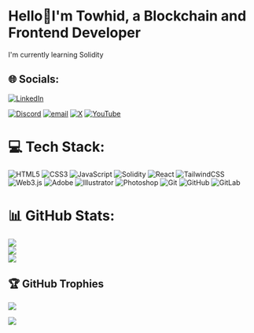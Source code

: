 # Hello💫I'm Towhid, a Blockchain and Frontend Developer
I'm currently learning Solidity


## 🌐 Socials:
[![LinkedIn](https://img.shields.io/badge/LinkedIn-%230077B5.svg?logo=linkedin&logoColor=white)](https://www.linkedin.com/in/abstowhid1)

[![Discord](https://img.shields.io/badge/Discord-%237289DA.svg?logo=discord&logoColor=white)](https://discord.gg/https://discord.gg/9uZzbZfM) 
 [![email](https://img.shields.io/badge/Email-D14836?logo=gmail&logoColor=white)](mailto:abstowhidmail@gmail.com) 
 [![X](https://img.shields.io/badge/X-black.svg?logo=X&logoColor=white)](https://x.com/abstowhid) 
[![YouTube](https://img.shields.io/badge/YouTube-%23FF0000.svg?logo=YouTube&logoColor=white)](https://www.youtube.com/channel/UCQ17LjEaLqcSzK0Hd0k33iw) 
 <!--[![Instagram](https://img.shields.io/badge/Instagram-%23E4405F.svg?logo=Instagram&logoColor=white)](https://instagram.com/to__wh__id) -->

# 💻 Tech Stack:
![HTML5](https://img.shields.io/badge/HTML5-1E1E1E?style=for-the-badge&logo=html5&logoColor=E34F26) 
![CSS3](https://img.shields.io/badge/CSS3-1E1E1E?style=for-the-badge&logo=css3&logoColor=1572B6) 
![JavaScript](https://img.shields.io/badge/JavaScript-FFC107?style=for-the-badge&logo=javascript&logoColor=000000) 
![Solidity](https://img.shields.io/badge/Solidity-2A2A2A?style=for-the-badge&logo=solidity&logoColor=white) 
![React](https://img.shields.io/badge/React-1E1E1E?style=for-the-badge&logo=react&logoColor=61DAFB) 
![TailwindCSS](https://img.shields.io/badge/TailwindCSS-1E1E1E?style=for-the-badge&logo=tailwind-css&logoColor=38B2AC) 
![Web3.js](https://img.shields.io/badge/Web3.js-FF8F00?style=for-the-badge&logo=web3.js&logoColor=000000) 
![Adobe](https://img.shields.io/badge/Adobe-1E1E1E?style=for-the-badge&logo=adobe&logoColor=FF0000) 
![Illustrator](https://img.shields.io/badge/Illustrator-2A2A2A?style=for-the-badge&logo=adobe-illustrator&logoColor=FF9A00) 
![Photoshop](https://img.shields.io/badge/Photoshop-252525?style=for-the-badge&logo=adobe-photoshop&logoColor=31A8FF) 
![Git](https://img.shields.io/badge/Git-1E1E1E?style=for-the-badge&logo=git&logoColor=F05033) 
![GitHub](https://img.shields.io/badge/GitHub-1E1E1E?style=for-the-badge&logo=github&logoColor=white) 
![GitLab](https://img.shields.io/badge/GitLab-2A2A2A?style=for-the-badge&logo=gitlab&logoColor=FC6D26)



# 📊 GitHub Stats:
![](https://github-readme-stats.vercel.app/api?username=abstowhid&theme=react&hide_border=false&include_all_commits=false&count_private=false)<br/>
![](https://nirzak-streak-stats.vercel.app/?user=abstowhid&theme=react&hide_border=false)<br/>
![](https://github-readme-stats.vercel.app/api/top-langs/?username=abstowhid&theme=react&hide_border=false&include_all_commits=false&count_private=false&layout=compact)

<!-- Proudly created with GPRM ( https://gprm.itsvg.in ) -->

## 🏆 GitHub Trophies
![](https://github-profile-trophy.vercel.app/?username=abstowhid&theme=dracula&no-frame=false&no-bg=false&margin-w=4)

[![](https://visitcount.itsvg.in/api?id=abstowhid&icon=0&color=0)](https://visitcount.itsvg.in)
<!-- Proudly created with GPRM ( https://gprm.itsvg.in ) -->
